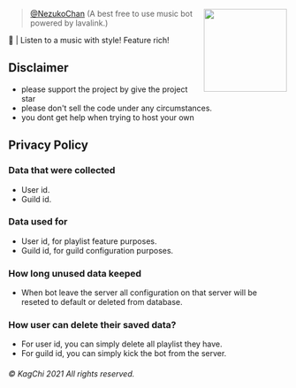 <a href="https://github.com/NezuChan/nezu"> <img align="right" src="https://cdn.discordapp.com/avatars/616169470293049344/8816a7d1410bf85998c36775b2ba9990.png?size=4096" width="150"></a>

> [@NezukoChan](https://github.com/NezuChan/nezu) (A best free to use music bot powered by lavalink.) 

🎵 | Listen to a music with style! Feature rich!

## Disclaimer
 - please support the project by give the project star
 - please don't sell the code under any circumstances.
 - you dont get help when trying to host your own
## Privacy Policy
### Data that were collected
 - User id.
 - Guild id.
### Data used for
 - User id, for playlist feature purposes.
 - Guild id, for guild configuration purposes.
### How long unused data keeped
 - When bot leave the server all configuration on that server will be reseted to default or deleted from database.
### How user can delete their saved data?
 - For user id, you can simply delete all playlist they have.
 - For guild id, you can simply kick the bot from the server.
###### © KagChi 2021 All rights reserved.
